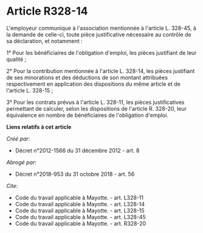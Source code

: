 # Article R328-14

L'employeur communique à l'association mentionnée à l'article L. 328-45, à la demande de celle-ci, toute pièce justificative
nécessaire au contrôle de sa déclaration, et notamment : 

1° Pour les bénéficiaires de l'obligation d'emploi, les pièces justifiant de leur qualité ; 

2° Pour la contribution mentionnée à l'article L. 328-14, les pièces justifiant de ses minorations et des déductions de son
montant attribuées respectivement en application des dispositions du même article et de l'article L. 328-15 ; 

3° Pour les contrats prévus à l'article L. 328-11, les pièces justificatives permettant de calculer, selon les dispositions
de l'article R. 328-20, leur équivalence en nombre de bénéficiaires de l'obligation d'emploi.

**Liens relatifs à cet article**

_Créé par_:

  - Décret n°2012-1566 du 31 décembre 2012 - art. 8

_Abrogé par_:

  - Décret n°2018-953 du 31 octobre 2018 - art. 56

_Cite_:

  - Code du travail applicable à Mayotte. - art. L328-11
  - Code du travail applicable à Mayotte. - art. L328-14
  - Code du travail applicable à Mayotte. - art. L328-15
  - Code du travail applicable à Mayotte. - art. L328-45
  - Code du travail applicable à Mayotte. - art. R328-20
